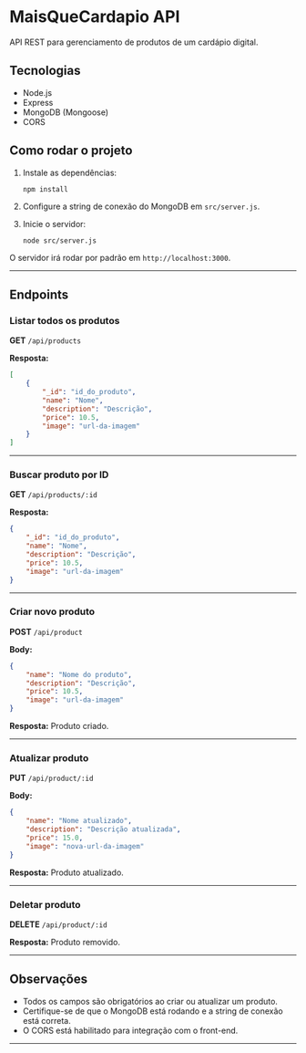 # MaisQueCardapio API

API REST para gerenciamento de produtos de um cardápio digital.

## Tecnologias

-   Node.js
-   Express
-   MongoDB (Mongoose)
-   CORS

## Como rodar o projeto

1. Instale as dependências:

    ```
    npm install
    ```

2. Configure a string de conexão do MongoDB em `src/server.js`.

3. Inicie o servidor:
    ```
    node src/server.js
    ```

O servidor irá rodar por padrão em `http://localhost:3000`.

---

## Endpoints

### Listar todos os produtos

**GET** `/api/products`

**Resposta:**

```json
[
    {
        "_id": "id_do_produto",
        "name": "Nome",
        "description": "Descrição",
        "price": 10.5,
        "image": "url-da-imagem"
    }
]
```

---

### Buscar produto por ID

**GET** `/api/products/:id`

**Resposta:**

```json
{
    "_id": "id_do_produto",
    "name": "Nome",
    "description": "Descrição",
    "price": 10.5,
    "image": "url-da-imagem"
}
```

---

### Criar novo produto

**POST** `/api/product`

**Body:**

```json
{
    "name": "Nome do produto",
    "description": "Descrição",
    "price": 10.5,
    "image": "url-da-imagem"
}
```

**Resposta:** Produto criado.

---

### Atualizar produto

**PUT** `/api/product/:id`

**Body:**

```json
{
    "name": "Nome atualizado",
    "description": "Descrição atualizada",
    "price": 15.0,
    "image": "nova-url-da-imagem"
}
```

**Resposta:** Produto atualizado.

---

### Deletar produto

**DELETE** `/api/product/:id`

**Resposta:** Produto removido.

---

## Observações

-   Todos os campos são obrigatórios ao criar ou atualizar um produto.
-   Certifique-se de que o MongoDB está rodando e a string de conexão está correta.
-   O CORS está habilitado para integração com o front-end.

---
